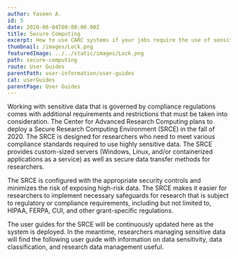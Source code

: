 ```yaml
---
author: Yaseen A.
id: 5
date: 2020-06-04T00:00:00.00Z
title: Secure Computing
excerpt: How to use CARC systems if your jobs require the use of sensitive data.
thumbnail: /images/Lock.png
featuredImage: ../../static/images/Lock.png
path: secure-computing
route: User Guides
parentPath: user-information/user-guides
cat: userGuides
parentPage: User Guides
---
```


Working with sensitive data that is governed by compliance regulations comes with additional requirements and restrictions that must be taken into consideration. The Center for Advanced Research Computing plans to deploy a Secure Research Computing Environment (SRCE) in the fall of 2020. The SRCE is designed for researchers who need to meet various compliance standards required to use highly sensitive data. The SRCE provides custom-sized servers (Windows, Linux, and/or containerized applications as a service) as well as secure data transfer methods for researchers.

The SRCE is configured with the appropriate security controls and minimizes the risk of exposing high-risk data. The SRCE makes it easier for researchers to implement necessary safeguards for research that is subject to regulatory or compliance requirements, including but not limited to, HIPAA, FERPA, CUI, and other grant-specific regulations.

The user guides for the SRCE will be continuously updated here as the system is deployed. In the meantime, researchers managing sensitive data will find the following user guide with information on data sensitivity, data classification, and research data management useful.
